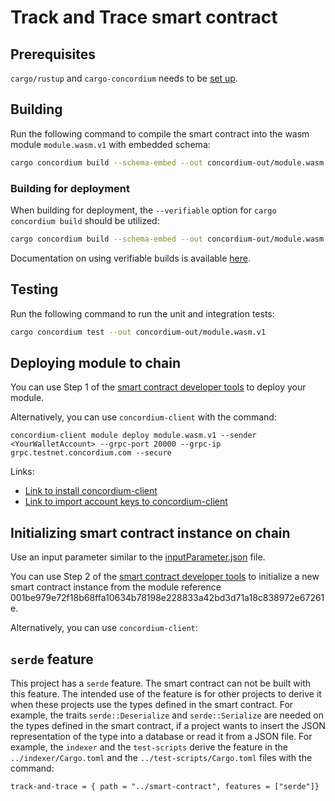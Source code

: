 # Track and Trace smart contract

## Prerequisites

`cargo/rustup` and `cargo-concordium` needs to be [set up](https://developer.concordium.software/en/mainnet/smart-contracts/guides/quick-start.html).

## Building

Run the following command to compile the smart contract into the wasm module `module.wasm.v1` with embedded schema:

```bash
cargo concordium build --schema-embed --out concordium-out/module.wasm.v1
```

### Building for deployment

When building for deployment, the `--verifiable` option for `cargo concordium build` should be utilized:

```bash
cargo concordium build --schema-embed --out concordium-out/module.wasm.v1 --verifiable docker.io/concordium/verifiable-sc:1.70.0
```

Documentation on using verifiable builds is available [here](https://docs.rs/crate/cargo-concordium/latest).

## Testing

Run the following command to run the unit and integration tests:

```bash
cargo concordium test --out concordium-out/module.wasm.v1
```

## Deploying module to chain

You can use Step 1 of the [smart contract developer tools](https://sctools.mainnet.concordium.software/) to deploy your module.

Alternatively, you can use `concordium-client` with the command:

```
concordium-client module deploy module.wasm.v1 --sender <YourWalletAccount> --grpc-port 20000 --grpc-ip grpc.testnet.concordium.com --secure
```

Links: 
- [Link to install concordium-client](https://developer.concordium.software/en/mainnet/net/references/concordium-client.html?highlight=concordium%20client)
- [Link to import account keys to concordium-client](https://developer.concordium.software/en/mainnet/smart-contracts/tutorials/setup-env.html#import-the-key)


## Initializing smart contract instance on chain

Use an input parameter similar to the [inputParameter.json](../test-scripts/inputParameter.json) file.

You can use Step 2 of the [smart contract developer tools](https://sctools.mainnet.concordium.software/) to initialize a new smart contract instance from the module reference 001be979e72f18b68ffa10634b78198e228833a42bd3d71a18c838972e67261e.

Alternatively, you can use `concordium-client`:


## `serde` feature

This project has a `serde` feature. The smart contract can not be built with this feature. The intended use of the feature is for other projects to derive it when these projects use the types defined in the smart contract. For example, the traits `serde::Deserialize` and `serde::Serialize` are needed on the types defined in the smart contract, if a project wants to insert the JSON representation of the type into a database or read it from a JSON file. 
For example, the `indexer` and the `test-scripts` derive the feature in the `../indexer/Cargo.toml` and the `../test-scripts/Cargo.toml` files with the command:

```
track-and-trace = { path = "../smart-contract", features = ["serde"]}
```
